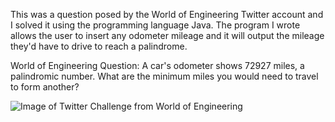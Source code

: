 This was a question posed by the World of Engineering Twitter account and I solved it using the programming language Java. The program I wrote allows the user to insert any odometer mileage and it will output the mileage they'd have to drive to reach a palindrome. 

World of Engineering Question:
A car's odometer shows 72927 miles, a palindromic number. What are the minimum miles you would need to travel to form another?

![Image of Twitter Challenge from World of Engineering](https://i.imgur.com/mKqIWTl.png)


